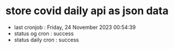 # store covid daily api as json data

- last cronjob : Friday, 24 November 2023 00:54:39
- status og cron : success
- status daily cron : success
      
      